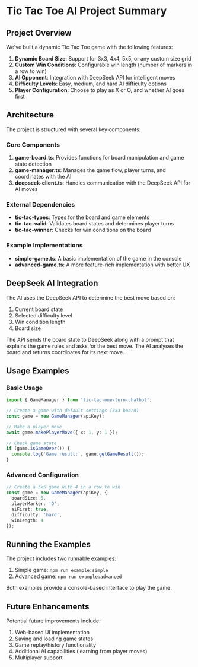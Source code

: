 # Tic Tac Toe AI Project Summary

## Project Overview

We've built a dynamic Tic Tac Toe game with the following features:

1. **Dynamic Board Size**: Support for 3x3, 4x4, 5x5, or any custom size grid
2. **Custom Win Conditions**: Configurable win length (number of markers in a row to win)
3. **AI Opponent**: Integration with DeepSeek API for intelligent moves
4. **Difficulty Levels**: Easy, medium, and hard AI difficulty options
5. **Player Configuration**: Choose to play as X or O, and whether AI goes first

## Architecture

The project is structured with several key components:

### Core Components

1. **game-board.ts**: Provides functions for board manipulation and game state detection
2. **game-manager.ts**: Manages the game flow, player turns, and coordinates with the AI
3. **deepseek-client.ts**: Handles communication with the DeepSeek API for AI moves

### External Dependencies

- **tic-tac-types**: Types for the board and game elements
- **tic-tac-valid**: Validates board states and determines player turns
- **tic-tac-winner**: Checks for win conditions on the board

### Example Implementations

- **simple-game.ts**: A basic implementation of the game in the console
- **advanced-game.ts**: A more feature-rich implementation with better UX

## DeepSeek AI Integration

The AI uses the DeepSeek API to determine the best move based on:

1. Current board state
2. Selected difficulty level
3. Win condition length
4. Board size

The API sends the board state to DeepSeek along with a prompt that explains the game rules and asks for the best move. The AI analyses the board and returns coordinates for its next move.

## Usage Examples

### Basic Usage

```typescript
import { GameManager } from 'tic-tac-one-turn-chatbot';

// Create a game with default settings (3x3 board)
const game = new GameManager(apiKey);

// Make a player move
await game.makePlayerMove({ x: 1, y: 1 });

// Check game state
if (game.isGameOver()) {
  console.log('Game result:', game.getGameResult());
}
```

### Advanced Configuration

```typescript
// Create a 5x5 game with 4 in a row to win
const game = new GameManager(apiKey, {
  boardSize: 5,
  playerMarker: 'O',
  aiFirst: true,
  difficulty: 'hard',
  winLength: 4
});
```

## Running the Examples

The project includes two runnable examples:

1. Simple game: `npm run example:simple`
2. Advanced game: `npm run example:advanced`

Both examples provide a console-based interface to play the game.

## Future Enhancements

Potential future improvements include:

1. Web-based UI implementation
2. Saving and loading game states
3. Game replay/history functionality
4. Additional AI capabilities (learning from player moves)
5. Multiplayer support
